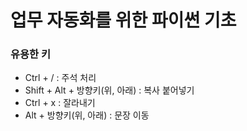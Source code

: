 # 업무 자동화를 위한 파이썬 기초

### 유용한 키
- Ctrl + / : 주석 처리
- Shift + Alt + 방향키(위, 아래) : 복사 붙어넣기
- Ctrl + x : 잘라내기
- Alt + 방향키(위, 아래) : 문장 이동
